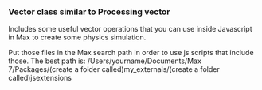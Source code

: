 ### Vector class similar to Processing vector 
Includes some useful vector operations that you can use inside Javascript in Max to create some physics simulation. 

Put those files in the Max search path in order to use js scripts that include those.
The best path is: /Users/yourname/Documents/Max 7/Packages/(create a folder called)my_externals/(create a folder called)jsextensions
